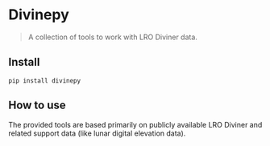 # Divinepy
> A collection of tools to work with LRO Diviner data.


## Install

`pip install divinepy`

## How to use

The provided tools are based primarily on publicly available LRO Diviner and related support data (like lunar digital elevation data).

